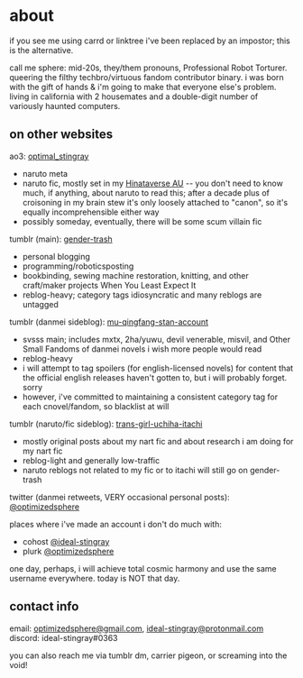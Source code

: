 # about
if you see me using carrd or linktree i've been replaced by an impostor; this is the alternative.

call me sphere: mid-20s, they/them pronouns, Professional Robot Torturer.  queering the filthy techbro/virtuous fandom contributor binary.  i was born with the gift of hands & i'm going to make that everyone else's problem.  living in california with 2 housemates and a double-digit number of variously haunted computers.

## on other websites

ao3: [optimal_stingray](https://archiveofourown.org/users/optimal_stingray)
* naruto meta
* naruto fic, mostly set in my [Hinataverse AU](https://archiveofourown.org/series/2600881) -- you don't need to know much, if anything, about naruto to read this; after a decade plus of croisoning in my brain stew it's only loosely attached to "canon", so it's equally incomprehensible either way
* possibly someday, eventually, there will be some scum villain fic

tumblr (main): [gender-trash](https://gender-trash.tumblr.com)
* personal blogging
* programming/roboticsposting
* bookbinding, sewing machine restoration, knitting, and other craft/maker projects When You Least Expect It
* reblog-heavy; category tags idiosyncratic and many reblogs are untagged

tumblr (danmei sideblog): [mu-qingfang-stan-account](https://mu-qingfang-stan-account.tumblr.com)
* svsss main; includes mxtx, 2ha/yuwu, devil venerable, misvil, and Other Small Fandoms of danmei novels i wish more people would read
* reblog-heavy
* i will attempt to tag spoilers (for english-licensed novels) for content that the official english releases haven't gotten to, but i will probably forget. sorry
* however, i've committed to maintaining a consistent category tag for each cnovel/fandom, so blacklist at will

tumblr (naruto/fic sideblog): [trans-girl-uchiha-itachi](https://trans-girl-uchiha-itachi.tumblr.com)
* mostly original posts about my nart fic and about research i am doing for my nart fic
* reblog-light and generally low-traffic
* naruto reblogs not related to my fic or to itachi will still go on gender-trash

twitter (danmei retweets, VERY occasional personal posts): [@optimizedsphere](https://twitter.com/optimizedsphere)

places where i've made an account i don't do much with:
* cohost [@ideal-stingray](https://cohost.org/ideal-stingray)
* plurk [@optimizedsphere](https://www.plurk.com/optimizedsphere)

one day, perhaps, i will achieve total cosmic harmony and use the same username everywhere.  today is NOT that day.

## contact info

email: optimizedsphere@gmail.com, ideal-stingray@protonmail.com
discord: ideal-stingray#0363

you can also reach me via tumblr dm, carrier pigeon, or screaming into the void!
